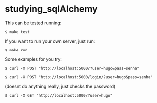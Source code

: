 # studying_sqlAlchemy

This can be tested running:

```
$ make test
```
If you want to run your own server, just run:

```
$ make run
```
Some examples for you try:

```
$ curl -X POST "http://localhost:5000/?user=hugo&pass=senha"
```
```
$ curl -X POST "http://localhost:5000/login/?user=hugo&pass=senha"
```
(doesnt do anything really, just checks the password)

```
$ curl -X GET "http://localhost:5000/?user=hugo"
```